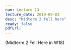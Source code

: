 ```yaml
---
num: Lecture 13
lecture_date: 2019-09-03
desc: "Midterm 2 fell here"
ready: false
pdfurl:
---
```


(Midterm 2 Fell Here in W18)
